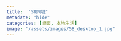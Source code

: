 ```yaml
---
title:  "58同城"
metadate: "hide"
categories: [桌面, 本地生活]
image: "/assets/images/58_desktop_1.jpg"
---
```

